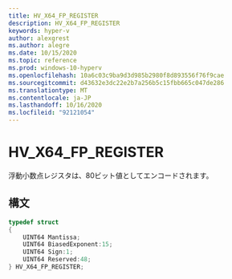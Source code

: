 ```yaml
---
title: HV_X64_FP_REGISTER
description: HV_X64_FP_REGISTER
keywords: hyper-v
author: alexgrest
ms.author: alegre
ms.date: 10/15/2020
ms.topic: reference
ms.prod: windows-10-hyperv
ms.openlocfilehash: 10a6c03c9ba9d3d985b2980f8d893556f76f9cae
ms.sourcegitcommit: d43632e3dc22e2b7a256b5c15fbb665c047de286
ms.translationtype: MT
ms.contentlocale: ja-JP
ms.lasthandoff: 10/16/2020
ms.locfileid: "92121054"
---
```

# <a name="hv_x64_fp_register"></a>HV_X64_FP_REGISTER

浮動小数点レジスタは、80ビット値としてエンコードされます。

## <a name="syntax"></a>構文

```c
typedef struct
{
    UINT64 Mantissa;
    UINT64 BiasedExponent:15;
    UINT64 Sign:1;
    UINT64 Reserved:48;
} HV_X64_FP_REGISTER;
 ```
